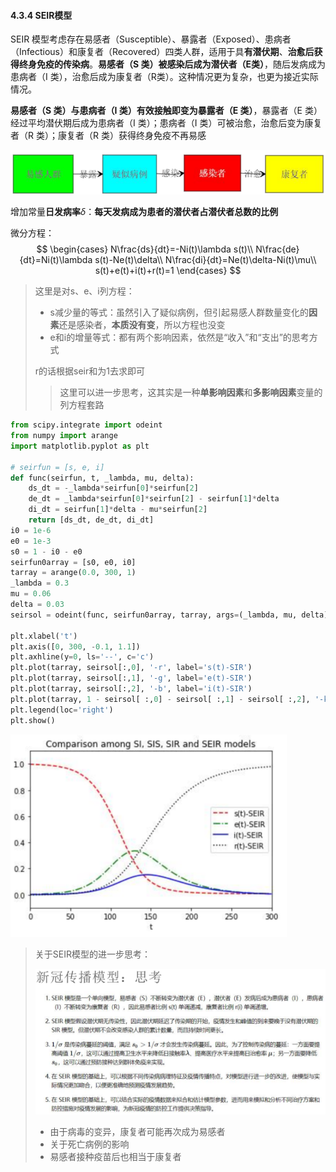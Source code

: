 #### 4.3.4 SEIR模型

SEIR 模型考虑存在易感者（Susceptible）、暴露者（Exposed）、患病者（Infectious）和康复者（Recovered）四类人群，适用于具**有潜伏期**、**治愈后获得终身免疫的传染病**。**易感者（S 类）被感染后成为潜伏者（E类）**，随后发病成为患病者（I 类），治愈后成为康复者（R类）。这种情况更为复杂，也更为接近实际情况。

**易感者（S 类）与患病者（I 类）有效接触即变为暴露者（E 类）**，暴露者（E 类）经过平均潜伏期后成为患病者（I 类）；患病者（I 类）可被治愈，治愈后变为康复者（R 类）；康复者（R 类）获得终身免疫不再易感

<img src="SEIR%E6%A8%A1%E5%9E%8B.assets/image-20220720191741562.png" alt="image-20220720191741562" style="zoom:67%;" />

增加常量**日发病率**$\delta$：**每天发病成为患者的潜伏者占潜伏者总数的比例**

微分方程：
$$
\begin{cases}
N\frac{ds}{dt}=-Ni(t)\lambda s(t)\\
N\frac{de}{dt}=Ni(t)\lambda s(t)-Ne(t)\delta\\
N\frac{di}{dt}=Ne(t)\delta-Ni(t)\mu\\
s(t)+e(t)+i(t)+r(t)=1
\end{cases}
$$

> 这里是对s、e、i列方程：
>
> - s减少量的等式：虽然引入了疑似病例，但引起易感人群数量变化的**因素**还是感染者，**本质没有变**，所以方程也没变
> - e和i的增量等式：都有两个影响因素，依然是“收入”和“支出”的思考方式
>
> r的话根据seir和为1去求即可
>
> > 这里可以进一步思考，这其实是一种**单影响因素**和**多影响因素**变量的列方程套路

```python
from scipy.integrate import odeint
from numpy import arange
import matplotlib.pyplot as plt

# seirfun = [s, e, i]
def func(seirfun, t, _lambda, mu, delta):
    ds_dt = -_lambda*seirfun[0]*seirfun[2]
    de_dt = _lambda*seirfun[0]*seirfun[2] - seirfun[1]*delta
    di_dt = seirfun[1]*delta - mu*seirfun[2]
    return [ds_dt, de_dt, di_dt]
i0 = 1e-6
e0 = 1e-3
s0 = 1 - i0 - e0
seirfun0array = [s0, e0, i0]
tarray = arange(0.0, 300, 1)
_lambda = 0.3
mu = 0.06
delta = 0.03
seirsol = odeint(func, seirfun0array, tarray, args=(_lambda, mu, delta))

plt.xlabel('t')
plt.axis([0, 300, -0.1, 1.1])
plt.axhline(y=0, ls='--', c='c')
plt.plot(tarray, seirsol[:,0], '-r', label='s(t)-SIR')
plt.plot(tarray, seirsol[:,1], '-g', label='e(t)-SIR')
plt.plot(tarray, seirsol[:,2], '-b', label='i(t)-SIR')
plt.plot(tarray, 1 - seirsol[ :,0] - seirsol[ :,1] - seirsol[ :,2], '-k', label='r(t)-SIR')
plt.legend(loc='right') 
plt.show()
```

<img src="SEIR%E6%A8%A1%E5%9E%8B.assets/image-20220720200047817.png" alt="image-20220720200047817" style="zoom:80%;" />

> 关于SEIR模型的进一步思考：
>
> <img src="SEIR%E6%A8%A1%E5%9E%8B.assets/image-20220720200251851.png" alt="image-20220720200251851" style="zoom:67%;" />
>
> - 由于病毒的变异，康复者可能再次成为易感者
> - 关于死亡病例的影响
> - 易感者接种疫苗后也相当于康复者